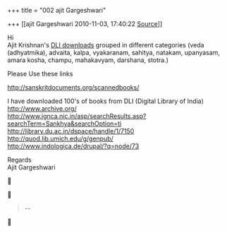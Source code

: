 +++
title = "002 ajit Gargeshwari"

+++
[[ajit Gargeshwari	2010-11-03, 17:40:22 [Source](https://groups.google.com/g/samskrita/c/E0z9kkfUWbI)]]



Hi  
Ajit Krishnan's [DLI downloads](http://www.tinyurl.com/samskritam) grouped in different categories (veda (adhyatmika), advaita, kalpa, vyakaranam, sahitya, natakam, upanyasam, amara kosha, champu, mahakavyam, darshana, stotra.)  
  
Please Use these links  
  
<http://sanskritdocuments.org/scannedbooks/>  
  
I have downloaded 100's of books from DLI (Digital Library of India)  
<http://www.archive.org/>  
<http://www.ignca.nic.in/asp/searchResults.asp?searchTerm=Sankhya&searchOption=ti>  
<http://library.du.ac.in/dspace/handle/1/7150>  
<http://quod.lib.umich.edu/g/genpub/>  
<http://www.indologica.de/drupal/?q=node/73>  
  
Regards  
Ajit Gargeshwari  
  





> --  



